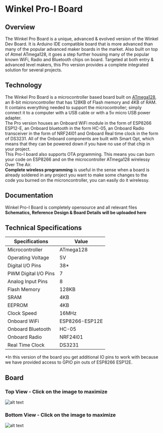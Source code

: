 # Winkel Pro-I Board

## Overview
The Winkel Pro Board is a unique, advanced & evolved version of the Winkel Dev Board. It is Arduino IDE compatible board that is more advanced than many of the popular advanced maker boards in the market. Also built on top of Atmel ATmega128, it goes a step further housing many of the popular known WiFi, Radio and Bluetooth chips on board. Targeted at both entry & advanced level makers, this Pro version provides a complete integrated solution for several projects.

## Technology
The Winkel Pro Board is a microcontroller based board built on [ATmega128](http://www.atmel.com/devices/ATMEGA128.aspx?tab=parameters), an 8-bit microncontroller that has 128KB of Flash memory and 4KB of RAM. It contains everything needed to support the microcontroller; simply connect it to a computer with a USB cable or with a 5v micro USB power adapter.  
The Pro version houses an Onboard WiFi module in the form of ESP8266 ESP12-E, an Onboard bluetooth in the form HC-05, an Onboard Radio transceiver in the form of NRF24l01 and Onboard Real time clock in the form of DS3231. All of the Onboard components are built with Smart Opt, which means that they can be powered down if you have no use of that chip in your project.  
This Pro-I board also supports OTA prgramming. This means you can burn your code on ESP8266 and on the microcontroller ATmega128 wirelessy Over The Air.  
**Complete wireless programming** is useful in the sense when a board is already soldered in any project you want to make some changes to the code you burned on the microncontroller, you can easily do it wirelessy.

## Documentation
Winkel Pro-I Board is completely opensource and all relevant files **Schematics, Reference Design & Board Details will be uploaded here**

## Technical Specifications
| Specifications  | Value            |
| ------- | ---------------- |
| Microcontroller  | ATmega128 |
| Operating Voltage	 | 5V |
| Digital I/O Pins | 38* |
| PWM Digital I/O Pins	 | 7 |
| Analog Input Pins	 | 8 |
| Flash Memory	 | 128KB |
| SRAM	 | 4KB |
| EEPROM	 | 4KB |
| Clock Speed	 | 16MHz |
| Onboard WiFi	 | ESP8266-ESP12E |
| Onboard Bluetooth	 | HC-05 |
| Onboard Radio	 | NRF24l01 |
| Real Time Clock	 | DS3231 |

*In this version of the board you get additional IO pins to work with because we have provided access to GPIO pin outs of ESP8266 ESP12E.


## Board
### Top View - Click on the image to maximize
![alt text](https://raw.githubusercontent.com/mboxtech/winkel/master/Winkel-Pro-I-Board/images/Pro-I-Top.png "Winkel Dev Board")

### Bottom View - Click on the image to maximize
![alt text](https://raw.githubusercontent.com/mboxtech/winkel/master/Winkel-Pro-I-Board/images/ProI-Bottom.png "Winkel Dev Board")
